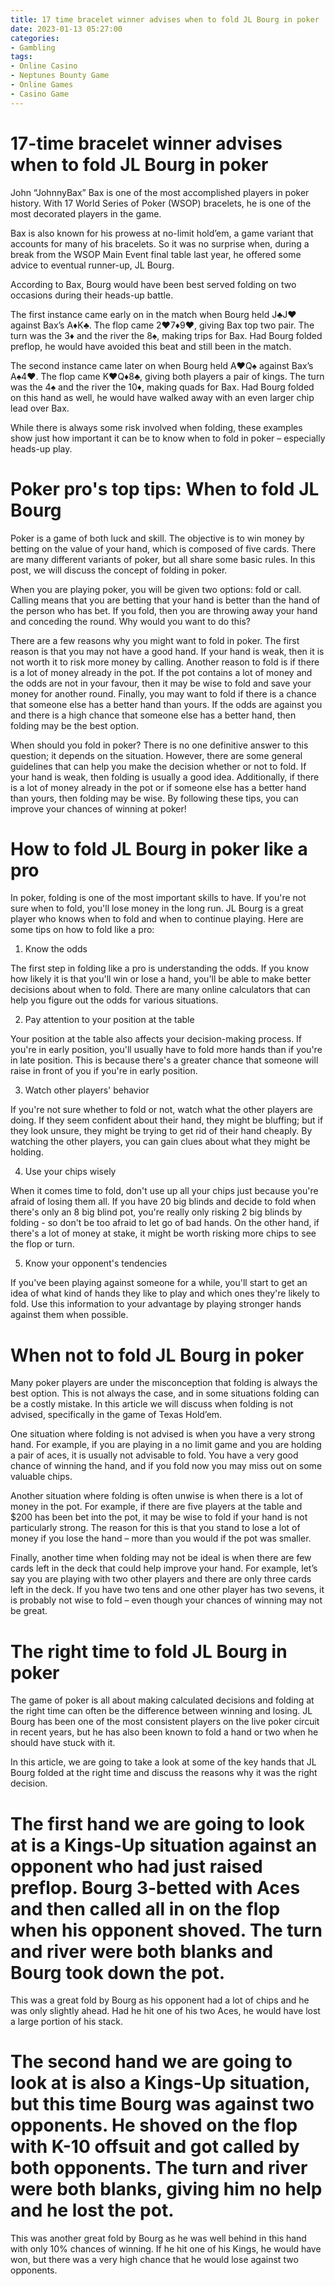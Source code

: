 ```yaml
---
title: 17 time bracelet winner advises when to fold JL Bourg in poker
date: 2023-01-13 05:27:00
categories:
- Gambling
tags:
- Online Casino
- Neptunes Bounty Game
- Online Games
- Casino Game
---
```



#  17-time bracelet winner advises when to fold JL Bourg in poker

John “JohnnyBax” Bax is one of the most accomplished players in poker history. With 17 World Series of Poker (WSOP) bracelets, he is one of the most decorated players in the game.

Bax is also known for his prowess at no-limit hold’em, a game variant that accounts for many of his bracelets. So it was no surprise when, during a break from the WSOP Main Event final table last year, he offered some advice to eventual runner-up, JL Bourg.

According to Bax, Bourg would have been best served folding on two occasions during their heads-up battle.

The first instance came early on in the match when Bourg held J♣J♥ against Bax’s A♦K♣. The flop came 2♥7♦9♥, giving Bax top two pair. The turn was the 3♦ and the river the 8♠, making trips for Bax. Had Bourg folded preflop, he would have avoided this beat and still been in the match.

The second instance came later on when Bourg held A♥Q♠ against Bax’s A♠4♥. The flop came K♥Q♦8♣, giving both players a pair of kings. The turn was the 4♠ and the river the 10♦, making quads for Bax. Had Bourg folded on this hand as well, he would have walked away with an even larger chip lead over Bax.

While there is always some risk involved when folding, these examples show just how important it can be to know when to fold in poker – especially heads-up play.

#  Poker pro's top tips: When to fold JL Bourg



Poker is a game of both luck and skill. The objective is to win money by betting on the value of your hand, which is composed of five cards. There are many different variants of poker, but all share some basic rules. In this post, we will discuss the concept of folding in poker.

When you are playing poker, you will be given two options: fold or call. Calling means that you are betting that your hand is better than the hand of the person who has bet. If you fold, then you are throwing away your hand and conceding the round. Why would you want to do this?

There are a few reasons why you might want to fold in poker. The first reason is that you may not have a good hand. If your hand is weak, then it is not worth it to risk more money by calling. Another reason to fold is if there is a lot of money already in the pot. If the pot contains a lot of money and the odds are not in your favour, then it may be wise to fold and save your money for another round. Finally, you may want to fold if there is a chance that someone else has a better hand than yours. If the odds are against you and there is a high chance that someone else has a better hand, then folding may be the best option.

When should you fold in poker? There is no one definitive answer to this question; it depends on the situation. However, there are some general guidelines that can help you make the decision whether or not to fold. If your hand is weak, then folding is usually a good idea. Additionally, if there is a lot of money already in the pot or if someone else has a better hand than yours, then folding may be wise. By following these tips, you can improve your chances of winning at poker!

#  How to fold JL Bourg in poker like a pro

In poker, folding is one of the most important skills to have. If you're not sure when to fold, you'll lose money in the long run. JL Bourg is a great player who knows when to fold and when to continue playing. Here are some tips on how to fold like a pro:

1. Know the odds

The first step in folding like a pro is understanding the odds. If you know how likely it is that you'll win or lose a hand, you'll be able to make better decisions about when to fold. There are many online calculators that can help you figure out the odds for various situations.

2. Pay attention to your position at the table

Your position at the table also affects your decision-making process. If you're in early position, you'll usually have to fold more hands than if you're in late position. This is because there's a greater chance that someone will raise in front of you if you're in early position.

3. Watch other players' behavior

If you're not sure whether to fold or not, watch what the other players are doing. If they seem confident about their hand, they might be bluffing; but if they look unsure, they might be trying to get rid of their hand cheaply. By watching the other players, you can gain clues about what they might be holding.

4. Use your chips wisely

When it comes time to fold, don't use up all your chips just because you're afraid of losing them all. If you have 20 big blinds and decide to fold when there's only an 8 big blind pot, you're really only risking 2 big blinds by folding - so don't be too afraid to let go of bad hands. On the other hand, if there's a lot of money at stake, it might be worth risking more chips to see the flop or turn.

5. Know your opponent's tendencies

If you've been playing against someone for a while, you'll start to get an idea of what kind of hands they like to play and which ones they're likely to fold. Use this information to your advantage by playing stronger hands against them when possible.

#  When not to fold JL Bourg in poker 

Many poker players are under the misconception that folding is always the best option. This is not always the case, and in some situations folding can be a costly mistake. In this article we will discuss when folding is not advised, specifically in the game of Texas Hold’em.

One situation where folding is not advised is when you have a very strong hand. For example, if you are playing in a no limit game and you are holding a pair of aces, it is usually not advisable to fold. You have a very good chance of winning the hand, and if you fold now you may miss out on some valuable chips.

Another situation where folding is often unwise is when there is a lot of money in the pot. For example, if there are five players at the table and $200 has been bet into the pot, it may be wise to fold if your hand is not particularly strong. The reason for this is that you stand to lose a lot of money if you lose the hand – more than you would if the pot was smaller.

Finally, another time when folding may not be ideal is when there are few cards left in the deck that could help improve your hand. For example, let’s say you are playing with two other players and there are only three cards left in the deck. If you have two tens and one other player has two sevens, it is probably not wise to fold – even though your chances of winning may not be great.

#  The right time to fold JL Bourg in poker

The game of poker is all about making calculated decisions and folding at the right time can often be the difference between winning and losing. JL Bourg has been one of the most consistent players on the live poker circuit in recent years, but he has also been known to fold a hand or two when he should have stuck with it.

In this article, we are going to take a look at some of the key hands that JL Bourg folded at the right time and discuss the reasons why it was the right decision.

# The first hand we are going to look at is a Kings-Up situation against an opponent who had just raised preflop. Bourg 3-betted with Aces and then called all in on the flop when his opponent shoved. The turn and river were both blanks and Bourg took down the pot.

This was a great fold by Bourg as his opponent had a lot of chips and he was only slightly ahead. Had he hit one of his two Aces, he would have lost a large portion of his stack.

# The second hand we are going to look at is also a Kings-Up situation, but this time Bourg was against two opponents. He shoved on the flop with K-10 offsuit and got called by both opponents. The turn and river were both blanks, giving him no help and he lost the pot.

This was another great fold by Bourg as he was well behind in this hand with only 10% chances of winning. If he hit one of his Kings, he would have won, but there was a very high chance that he would lose against two opponents.